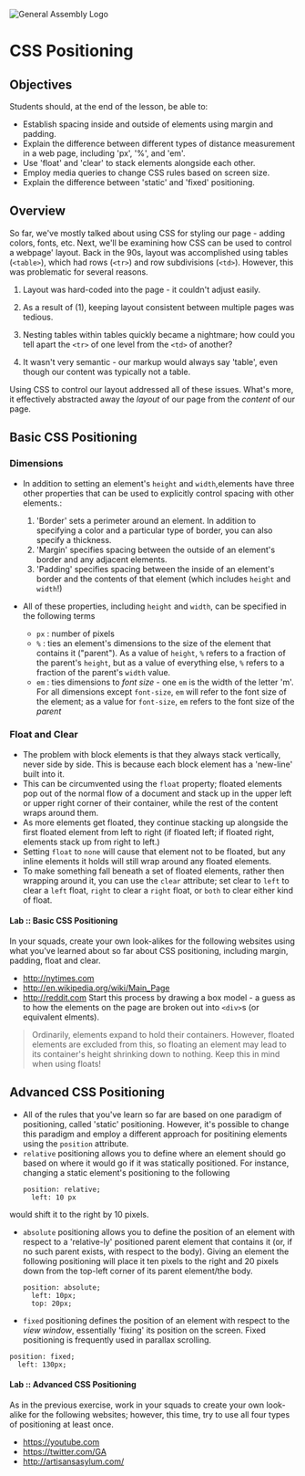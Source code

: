 ![General Assembly Logo](http://i.imgur.com/ke8USTq.png)

# CSS Positioning

## Objectives

Students should, at the end of the lesson, be able to:

- Establish spacing inside and outside of elements using margin and padding.
- Explain the difference between different types of distance measurement in a web page, including 'px', '%', and 'em'.
- Use 'float' and 'clear' to stack elements alongside each other.
- Employ media queries to change CSS rules based on screen size.
- Explain the difference between 'static' and 'fixed' positioning.

## Overview

So far, we've mostly talked about using CSS for styling our page - adding colors, fonts, etc. Next, we'll be examining how CSS can be used to control a webpage' layout. Back in the 90s, layout was accomplished using tables (`<table>`), which had rows (`<tr>`) and row subdivisions (`<td>`). However, this was problematic for several reasons.

1. Layout was hard-coded into the page - it couldn't adjust easily.

2. As a result of (1), keeping layout consistent between multiple pages was tedious.

3. Nesting tables within tables quickly became a nightmare; how could you tell apart the `<tr>` of one level from the `<td>` of another?

4. It wasn't very semantic - our markup would always say 'table', even though our content was typically not a table.

Using CSS to control our layout addressed all of these issues. What's more, it effectively abstracted away the _layout_ of our page from the _content_ of our page.

## Basic CSS Positioning
### Dimensions

* In addition to setting an element's `height` and `width`,elements have three other properties that can be used to explicitly control spacing with other elements.:
  1. 'Border' sets a perimeter around an element. In addition to specifying a color and a particular type of border, you can also specify a thickness.
  2. 'Margin' specifies spacing between the outside of an element's border and any adjacent elements.
  3. 'Padding' specifies spacing between the inside of an element's border and the contents of that element (which includes `height` and `width`!)

* All of these properties, including `height` and `width`, can be specified in the following terms
  * `px` : number of pixels
  * `%`  : ties an element's dimensions to the size of the element that contains it ("parent"). As a value of `height`, `%` refers to a fraction of the parent's `height`, but as a value of everything else, `%` refers to a fraction of the parent's `width` value.
  * `em` : ties dimensions to *font size* - one `em` is the width of the letter 'm'. For all dimensions except `font-size`, `em` will refer to the font size of the element; as a value for `font-size`, `em` refers to the font size of the *parent*

### Float and Clear
* The problem with block elements is that they always stack vertically, never side by side. This is because each block element has a 'new-line' built into it.
* This can be circumvented using the `float` property; floated elements pop out of the normal flow of a document and stack up in the upper left or upper right corner of their container, while the rest of the content wraps around them.
* As more elements get floated, they continue stacking up alongside the first floated element from left to right (if floated left; if floated right, elements stack up from right to left.)
* Setting `float` to `none` will cause that element not to be floated, but any inline elements it holds will still wrap around any floated elements.
* To make something fall beneath a set of floated elements, rather then wrapping around it, you can use the `clear` attribute; set clear to `left` to clear a `left` float, `right` to clear a `right` float, or `both` to clear either kind of float.

#### Lab :: Basic CSS Positioning
In your squads, create your own look-alikes for the following websites using what you've learned about so far about CSS positioning, including margin, padding, float and clear.
* http://nytimes.com
* http://en.wikipedia.org/wiki/Main_Page
* http://reddit.com
Start this process by drawing a box model - a guess as to how the elements on the page are broken out into `<div>`s (or equivalent elments).

> Ordinarily, elements expand to hold their containers. However, floated elements are excluded from this, so floating an element may lead to its container's height shrinking down to nothing. Keep this in mind when using floats!

## Advanced CSS Positioning
* All of the rules that you've learn so far are based on one paradigm of positioning, called 'static' positioning. However, it's possible to change this paradigm and employ a different approach for positining elements using the `position` attribute.
* `relative` positioning allows you to define where an element should go based on where it would go if it was statically positioned. For instance, changing a static element's positioning to the following
  ```
  position: relative;
    left: 10 px
  ```
would shift it to the right by 10 pixels.
* `absolute` positioning allows you to define the position of an element with respect to a 'relative-ly' positioned parent element that contains it (or, if no such parent exists, with respect to the body). Giving an element the following positioning will place it ten pixels to the right and 20 pixels down from the top-left corner of its parent element/the body.
  ```
  position: absolute;
    left: 10px;
    top: 20px;
  ```
* `fixed` positioning defines the position of an element with respect to the *view window*, essentially 'fixing' its position on the screen. Fixed positioning is frequently used in parallax scrolling.
```
position: fixed;
  left: 130px;
```
#### Lab :: Advanced CSS Positioning
As in the previous exercise, work in your squads to create your own look-alike for the following websites; however, this time, try to use all four types of positioning at least once.

  * https://youtube.com
  * https://twitter.com/GA
  * http://artisansasylum.com/
